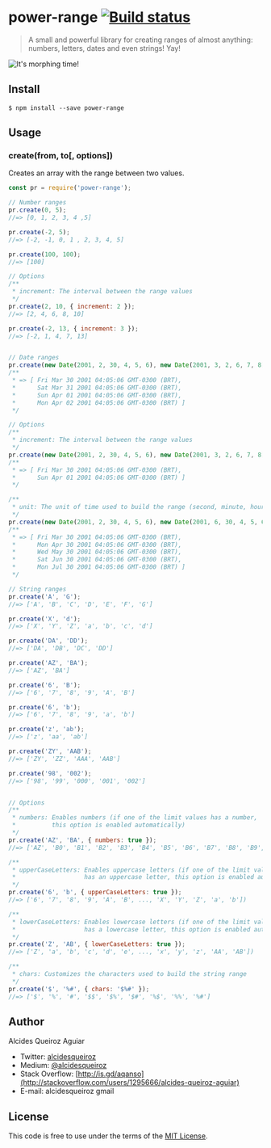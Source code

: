 # power-range [![Build status](https://travis-ci.org/alcidesqueiroz/power-range.svg?branch=master)](https://travis-ci.org/alcidesqueiroz/power-range)

> A small and powerful library for creating ranges of almost anything: numbers, letters, dates and even strings! Yay!

![It's morphing time!](https://gist.githubusercontent.com/alcidesqueiroz/c3d6c6edc559194bc37a2c464a21768d/raw/ef5e0b9ddb81de6eba46761a39226d4e242cf3fa/power-range.gif)

## Install

```
$ npm install --save power-range
```

## Usage

### create(from, to[, options])

Creates an array with the range between two values.

```js
const pr = require('power-range');

// Number ranges
pr.create(0, 5);
//=> [0, 1, 2, 3, 4 ,5]

pr.create(-2, 5);
//=> [-2, -1, 0, 1 , 2, 3, 4, 5]

pr.create(100, 100);
//=> [100]

// Options
/**
 * increment: The interval between the range values
 */
pr.create(2, 10, { increment: 2 });
//=> [2, 4, 6, 8, 10]

pr.create(-2, 13, { increment: 3 });
//=> [-2, 1, 4, 7, 13]


// Date ranges
pr.create(new Date(2001, 2, 30, 4, 5, 6), new Date(2001, 3, 2, 6, 7, 8));
/**
 * => [ Fri Mar 30 2001 04:05:06 GMT-0300 (BRT),
 *      Sat Mar 31 2001 04:05:06 GMT-0300 (BRT),
 *      Sun Apr 01 2001 04:05:06 GMT-0300 (BRT),
 *      Mon Apr 02 2001 04:05:06 GMT-0300 (BRT) ]
 */

// Options
/**
 * increment: The interval between the range values
 */
pr.create(new Date(2001, 2, 30, 4, 5, 6), new Date(2001, 3, 2, 6, 7, 8), { increment: 2 });
/**
 * => [ Fri Mar 30 2001 04:05:06 GMT-0300 (BRT),
 *      Sun Apr 01 2001 04:05:06 GMT-0300 (BRT) ]
 */

/**
 * unit: The unit of time used to build the range (second, minute, hour, day, week, month)
 */
pr.create(new Date(2001, 2, 30, 4, 5, 6), new Date(2001, 6, 30, 4, 5, 6), { unit: 'month' });
/**
 * => [ Fri Mar 30 2001 04:05:06 GMT-0300 (BRT),
 *      Mon Apr 30 2001 04:05:06 GMT-0300 (BRT),
 *      Wed May 30 2001 04:05:06 GMT-0300 (BRT),
 *      Sat Jun 30 2001 04:05:06 GMT-0300 (BRT),
 *      Mon Jul 30 2001 04:05:06 GMT-0300 (BRT) ]
 */

// String ranges
pr.create('A', 'G');
//=> ['A', 'B', 'C', 'D', 'E', 'F', 'G']

pr.create('X', 'd');
//=> ['X', 'Y', 'Z', 'a', 'b', 'c', 'd']

pr.create('DA', 'DD');
//=> ['DA', 'DB', 'DC', 'DD']

pr.create('AZ', 'BA');
//=> ['AZ', 'BA']

pr.create('6', 'B');
//=> ['6', '7', '8', '9', 'A', 'B']

pr.create('6', 'b');
//=> ['6', '7', '8', '9', 'a', 'b']

pr.create('z', 'ab');
//=> ['z', 'aa', 'ab']

pr.create('ZY', 'AAB');
//=> ['ZY', 'ZZ', 'AAA', 'AAB']

pr.create('98', '002');
//=> ['98', '99', '000', '001', '002']


// Options
/**
 * numbers: Enables numbers (if one of the limit values has a number,
 *          this option is enabled automatically)
 */
pr.create('AZ', 'BA', { numbers: true });
//=> ['AZ', 'B0', 'B1', 'B2', 'B3', 'B4', 'B5', 'B6', 'B7', 'B8', 'B9', 'BA']

/**
 * upperCaseLetters: Enables uppercase letters (if one of the limit values
 *                   has an uppercase letter, this option is enabled automatically)
 */
pr.create('6', 'b', { upperCaseLetters: true });
//=> ['6', '7', '8', '9', 'A', 'B', ..., 'X', 'Y', 'Z', 'a', 'b'])

/**
 * lowerCaseLetters: Enables lowercase letters (if one of the limit values
 *                   has a lowercase letter, this option is enabled automatically)
 */
pr.create('Z', 'AB', { lowerCaseLetters: true });
//=> ['Z', 'a', 'b', 'c', 'd', 'e', ..., 'x', 'y', 'z', 'AA', 'AB'])

/**
 * chars: Customizes the characters used to build the string range
 */
pr.create('$', '%#', { chars: '$%#' });
//=> ['$', '%', '#', '$$', '$%', '$#', '%$', '%%', '%#']
```

## Author

Alcides Queiroz Aguiar

- Twitter: [alcidesqueiroz](https://twitter.com/alcidesqueiroz)
- Medium: [@alcidesqueiroz](https://medium.com/@alcidesqueiroz)
- Stack Overflow: [http://is.gd/aqanso](http://stackoverflow.com/users/1295666/alcides-queiroz-aguiar)
- E-mail: alcidesqueiroz <at> gmail

## License

This code is free to use under the terms of the [MIT License](LICENSE.md).
